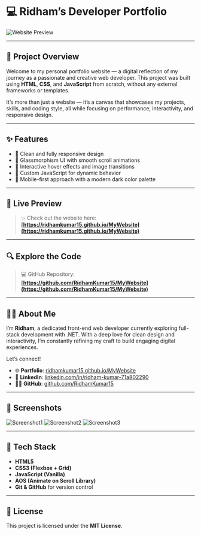 # 💻 Ridham’s Developer Portfolio

![Website Preview](![RidhamCode](https://github.com/user-attachments/assets/a7331df1-006f-4685-844c-c937ad3f699a)
)

---

## 🌟 Project Overview

Welcome to my personal portfolio website — a digital reflection of my journey as a passionate and creative web developer. This project was built using **HTML**, **CSS**, and **JavaScript** from scratch, without any external frameworks or templates.

It’s more than just a website — it’s a canvas that showcases my projects, skills, and coding style, all while focusing on performance, interactivity, and responsive design.

---

## ✨ Features

- 🚀 Clean and fully responsive design  
- 🎨 Glassmorphism UI with smooth scroll animations  
- 🧠 Interactive hover effects and image transitions  
- 🔧 Custom JavaScript for dynamic behavior  
- 🌙 Mobile-first approach with a modern dark color palette

---

## 🔗 Live Preview

> 💥 Check out the website here:  
**[https://ridhamkumar15.github.io/MyWebsite](https://ridhamkumar15.github.io/MyWebsite)**

---

## 🔍 Explore the Code

> 💻 GitHub Repository:  
**[https://github.com/RidhamKumar15/MyWebsite](https://github.com/RidhamKumar15/MyWebsite)**

---

## 🙋‍♂️ About Me

I’m **Ridham**, a dedicated front-end web developer currently exploring full-stack development with .NET. With a deep love for clean design and interactivity, I’m constantly refining my craft to build engaging digital experiences.

Let’s connect!

- 🌐 **Portfolio**: [ridhamkumar15.github.io/MyWebsite](https://ridhamkumar15.github.io/MyWebsite)
- 💼 **LinkedIn**: [linkedin.com/in/ridham-kumar-71a802290](https://www.linkedin.com/in/ridham-kumar-71a802290)
- 🧑‍💻 **GitHub**: [github.com/RidhamKumar15](https://github.com/RidhamKumar15)

---

## 📸 Screenshots
![Screenshot1](https://github.com/user-attachments/assets/da655ffa-5352-4474-9081-73cb8d32b06d)
![Screenshot2](https://github.com/user-attachments/assets/cb7052cb-a03a-4398-8671-c0fff900225c)
![Screenshot3](https://github.com/user-attachments/assets/e98ad428-5cd2-414d-b711-4c73a069595c)

---

## 🧰 Tech Stack

- **HTML5**  
- **CSS3 (Flexbox + Grid)**  
- **JavaScript (Vanilla)**  
- **AOS (Animate on Scroll Library)**  
- **Git & GitHub** for version control

---

## 📜 License

This project is licensed under the **MIT License**.
